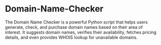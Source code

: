# Domain-Name-Checker
The Domain Name Checker is a powerful Python script that helps users generate, check, and purchase domain names based on their area of interest. It suggests domain names, verifies their availability, fetches pricing details, and even provides WHOIS lookup for unavailable domains.
